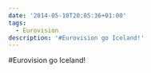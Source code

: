 ```yaml
---
date: '2014-05-10T20:05:36+01:00'
tags:
  - Eurovision
description: '#Eurovision go Iceland!'
---
```

#Eurovision go Iceland!
